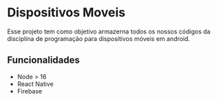 # Dispositivos Moveis

Esse projeto tem como objetivo armazerna todos os nossos códigos da disciplina de programação para dispositivos móveis em android.

## Funcionalidades

- Node > 16
- React Native
- Firebase